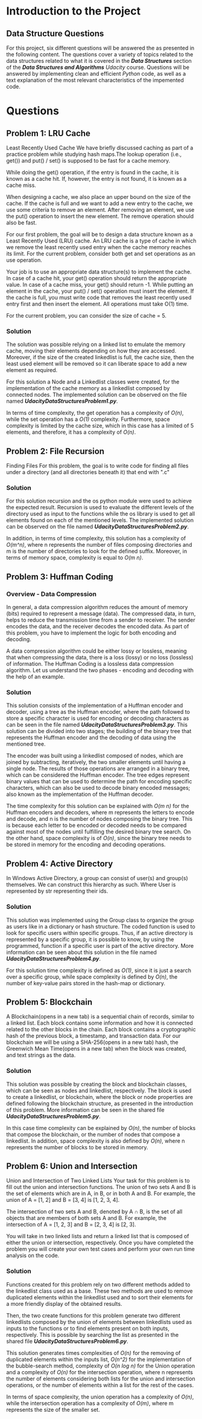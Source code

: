 # Introduction to the Project

## Data Structure Questions

For this project, six different questions will be answered the as presented in the following content. The questions cover a variety of topics related to the data structures related to what it is covered in the ***Data Structures*** section of the ***Data Structures and Algorithms*** *Udacity* course. Questions will be answered by implementing clean and efficient *Python* code, as well as a text explanation of the most relevant characteristics of the impemented code.

# Questions 

## Problem 1: LRU Cache

Least Recently Used Cache We have briefly discussed caching as part of a practice problem while studying hash maps.The lookup operation (i.e., get()) and put() / set() is supposed to be fast for a cache memory.

While doing the get() operation, if the entry is found in the cache, it is known as a cache hit. If, however, the entry is not found, it is known as a cache miss.

When designing a cache, we also place an upper bound on the size of the cache. If the cache is full and we want to add a new entry to the cache, we use some criteria to remove an element. After removing an element, we use the put() operation to insert the new element. The remove operation should also be fast.

For our first problem, the goal will be to design a data structure known as a Least Recently Used (LRU) cache. An LRU cache is a type of cache in which we remove the least recently used entry when the cache memory reaches its limit. For the current problem, consider both get and set operations as an use operation.

Your job is to use an appropriate data structure(s) to implement the cache. In case of a cache hit, your get() operation should return the appropriate value. In case of a cache miss, your get() should return -1. While putting an element in the cache, your put() / set() operation must insert the element. If the cache is full, you must write code that removes the least recently used entry first and then insert the element.
All operations must take O(1) time.

For the current problem, you can consider the size of cache = 5.

### Solution

The solution was possible relying on a linked list to emulate the memory cache, moving their elements depending on how they are accessed. Moreover, if the size of the created linkedlist is full, the cache size, then the least used element will be removed so it can liberate space to add a new element as required.  

For this solution a Node and a Linkedlist classes were created, for the implementation of the cache memory as a linkedlist composed by connected nodes. The implemented solution can be observed on the file named ***UdacityDataStructuresProblem1.py***.

In terms of time complexity, the get operation has a complexity of *O(n)*, while the set operation has a *O(1)* complexity. Furthermore, space complexity is limited by the cache size, which in this case has a limited of 5 elements, and therefore, it has a complexity of *O(n)*. 

## Problem 2: File Recursion

Finding Files
For this problem, the goal is to write code for finding all files under a directory (and all directories beneath it) that end with ".c"

### Solution

For this solution recursion and the os python module were used to achieve the expected result. Recursion is used to evaluate the different levels of the directory used as input to the functions while the os library is used to get all elements found on each of the mentioned levels. The implemented solution can be observed on the file named ***UdacityDataStructuresProblem2.py***.

In addition, in terms of time complexity, this solution has a complexity of *O(m^n)*, where n represents the number of files composing directories and m is the number of directories to look for the defined suffix. Moreover, in terms of memory space, complexity is equal to *O(m n)*.

## Problem 3: Huffman Coding

### Overview - Data Compression

In general, a data compression algorithm reduces the amount of memory (bits) required to represent a message (data). The compressed data, in turn, helps to reduce the transmission time from a sender to receiver. The sender encodes the data, and the receiver decodes the encoded data. As part of this problem, you have to implement the logic for both encoding and decoding.

A data compression algorithm could be either lossy or lossless, meaning that when compressing the data, there is a loss (lossy) or no loss (lossless) of information. The Huffman Coding is a lossless data compression algorithm. Let us understand the two phases - encoding and decoding with the help of an example.

### Solution

This solution consists of the implementation of a Huffman encoder and decoder, using a tree as the Huffman encoder, where the path followed to store a specific character is used for encoding or decoding characters as can be seen in the file named ***UdacityDataStructuresProblem3.py***. This solution can be divided into two stages; the building of the binary tree that represents the Huffman encoder and the decoding of data using the mentioned tree.

The encoder was built using a linkedlist composed of nodes, which are joined by subtracting, iteratively, the two smaller elements until having a single node. The results of those operations are arranged in a binary tree, which can be considered the Huffman encoder. The tree edges represent binary values that can be used to determine the path for encoding specific characters, which can also be used to decode binary encoded messages; also known as the implementation of the Huffman decoder.

The time complexity for this solution can be explained with *O(m n)* for the Huffman encoders and decoders, where m represents the letters to encode and decode, and n is the number of nodes composing the binary tree. This is because each letter to be encoded or decoded needs to be compared against most of the nodes until fulfilling the desired binary tree search. On the other hand, space complexity is of *O(n)*, since the binary tree needs to be stored in memory for the encoding and decoding operations. 

## Problem 4: Active Directory

In Windows Active Directory, a group can consist of user(s) and group(s) themselves. We can construct this hierarchy as such. Where User is represented by str representing their ids.

### Solution

This solution was implemented using the Group class to organize the group as users like in a dictionary or hash structure. The coded function is used to look for specific users within specific groups. Thus, if an active directory is represented by a specific group, it is possible to know, by using the programmed, function if a specific user is part of the active directory. More information can be seen about this solution in the file named ***UdacityDataStructuresProblem4.py***.

For this solution time complexity is defined as *O(1)*, since it is just a search over a specific group, while space complexity is defined by *O(n)*, the number of key-value pairs stored in the hash-map or dictionary. 

## Problem 5: Blockchain

A Blockchain(opens in a new tab) is a sequential chain of records, similar to a linked list. Each block contains some information and how it is connected related to the other blocks in the chain. Each block contains a cryptographic hash of the previous block, a timestamp, and transaction data. For our blockchain we will be using a SHA-256(opens in a new tab) hash, the Greenwich Mean Time(opens in a new tab) when the block was created, and text strings as the data.

### Solution

This solution was possible by creating the block and blockchain classes, which can be seen as nodes and linkedlist, respectively. The block is used to create a linkedlist, or blockchain, where the block or node properties are defined following the blockchain structure, as presented in the introduction of this problem. More information can be seen in the shared file ***UdacityDataStructuresProblem5.py***.

In this case time complexity can be explained by *O(n)*, the number of blocks that compose the blockchain, or the number of nodes that compose a linkedlist. In addition, space complexity is also defined by *O(n)*, where n represents the number of blocks to be stored in memory.

## Problem 6: Union and Intersection

Union and Intersection of Two Linked Lists
Your task for this problem is to fill out the union and intersection functions. The union of two sets A and B is the set of elements which are in A, in B, or in both A and B. For example, the union of A = [1, 2] and B = [3, 4] is [1, 2, 3, 4].

The intersection of two sets A and B, denoted by A ∩ B, is the set of all objects that are members of both sets A and B. For example, the intersection of A = [1, 2, 3] and B = [2, 3, 4] is [2, 3].

You will take in two linked lists and return a linked list that is composed of either the union or intersection, respectively. Once you have completed the problem you will create your own test cases and perform your own run time analysis on the code.

### Solution

Functions created for this problem rely on two different methods added to the linkedlist class used as a base. These two methods are used to remove duplicated elements within the linkedlist used and to sort their elements for a more friendly display of the obtained results.

Then, the two create functions for this problem generate two different linkedlists composed by the union of elements between linkedlists used as inputs to the functions or to find elements present on both inputs, respectively. This is possible by searching the list as presented in the shared file ***UdacityDataStructuresProblem6.py***.

This solution generates times complexities of *O(n)* for the removing of duplicated elements within the inputs list, *O(n^2)* for the implementation of the bubble-search method, complexity of *O(n log n)* for the Union operation and a complexity of *O(n)* for the intersection operation, where n represents the number of elements considering both lists for the union and intersection operations, or the number of elements within a list for the rest of the cases.

In terms of space complexity, the union operation has a complexity of *O(n)*, while the intersection operation has a complexity of *O(m)*, where m represents the size of the smaller set. 